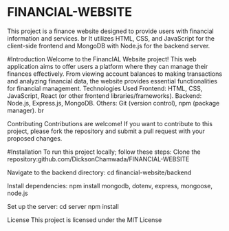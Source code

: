
 <h1>FINANCIAL-WEBSITE </h1>

This project is a finance website designed to provide users with financial information and services. br
It utilizes HTML, CSS, and JavaScript for the client-side frontend and MongoDB with Node.js for the backend server.

#Introduction
Welcome to the FinancIAL Website project! This web application aims to offer users a platform where they can manage their finances effectively.
From viewing account balances to making transactions and analyzing financial data, the website provides essential functionalities for financial management.
Technologies Used Frontend: HTML, CSS, JavaScript, React (or other frontend libraries/frameworks). Backend: Node.js, Express.js, MongoDB. Others: Git (version control), npm (package manager). br

Contributing Contributions are welcome! If you want to contribute to this project, please fork the repository and submit a pull request with your proposed changes.

#Installation To run this project locally; 
follow these steps: Clone the repository:github.com/DicksonChamwada/FINANCIAL-WEBSITE

Navigate to the backend directory: cd financial-website/backend

Install dependencies: npm install mongodb, dotenv, express, mongoose, node.js

Set up the server: cd server npm install

License This project is licensed under the MIT License 
